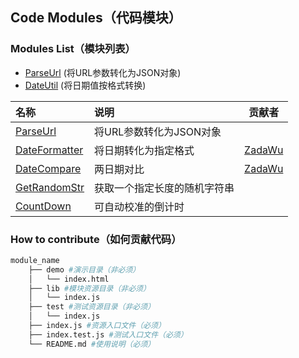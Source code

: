 ## Code Modules（代码模块）

### Modules List（模块列表）

- [ParseUrl](./lib/parseUrl) (将URL参数转化为JSON对象)
- [DateUtil](./lib/dateUtil) (将日期值按格式转换)

| 名称      |     说明 |  贡献者 |
| :-------- |:-------- | :--------: | 
| [ParseUrl](./lib/parseUrl)    |  将URL参数转化为JSON对象  |    | 
| [DateFormatter](./lib/dateFormatter)   |   将日期转化为指定格式 | [ZadaWu](https://github.com/ZadaWu)|
| [DateCompare](./lib/dateCompare)   |   两日期对比 | [ZadaWu](https://github.com/ZadaWu)|
| [GetRandomStr](./lib/getRandomStr)   |   获取一个指定长度的随机字符串 | |
| [CountDown](./lib/countDown)   |   可自动校准的倒计时 | |

### How to contribute（如何贡献代码）

```bash
module_name
    ├── demo #演示目录（非必须）
    │   └── index.html
    ├── lib #模块资源目录（非必须）
    │   └── index.js
    ├── test #测试资源目录（非必须）
    │   └── index.js
    ├── index.js #资源入口文件（必须）
    ├── index.test.js #测试入口文件（必须）
    └── README.md #使用说明（必须）
```
